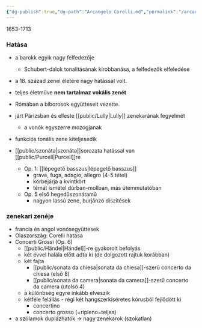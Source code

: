 ```yaml
---
{"dg-publish":true,"dg-path":"Arcangelo Corelli.md","permalink":"/arcangelo-corelli/"}
---
```


1653-1713

### Hatása
- a barokk egyik nagy felfedezője
	- Schubert-dalok tonalitásának kirobbanása, a felfedezők elfeledése 
- a 18. század zenei életére nagy hatással volt.
- teljes életműve **nem tartalmaz vokális zenét**
- Rómában a bíborosok együtteseit vezette.
- járt Párizsban és elleste [[public/Lully\|Lully]] zenekarának fegyelmét
	- a vonók egyszerre mozogjanak
- funkciós tonális zene kiteljesedik
	
- [[public/szonáta\|szonáta]]sorozata hatással van [[public/Purcell\|Purcell]]re
	* Op. 1: [[lépegető basszus\|lépegető basszus]]
		* grave, fuga, adagio, allegro (4-5 tétel)
		* körbejárja a kvintkört
		* témát ismétel dúrban-mollban, más ütemmutatóban
	- Op. 5 első hegedűszonátamű
		- nagyon lassú zene, burjánzó díszítések
	
### zenekari zenéje
- francia és angol vonósegyüttesek
- Olaszország: Corelli hatása
- Concerti Grossi (Op. 6)
	- [[public/Händel\|Händel]]-re gyakorolt befolyás
	- két évvel halála előtt adta ki (de dolgozott rajtuk korábban)
	- két fajta
		- [[public/sonata da chiesa\|sonata da chiesa]]-szerű concerto da chiesa (első 8)
		- [[public/sonata da camera\|sonata da camera]]-szerű concerto da camera (utolsó 4)
	- a különbség egyre inkább elveszik
	- kétféle felállás - régi két hangszerkíséretes kórusból fejlődött ki
		- concertino
		- concerto grosso (=ripieno=teljes)
- a szólamok duplázhatók -> nagy zenekarok (szokatlan)